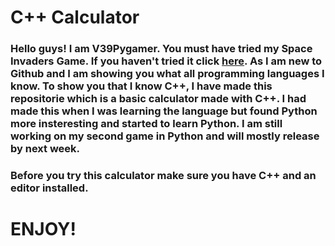 # C++ Calculator

### Hello guys! I am V39Pygamer. You must have tried my Space Invaders Game. If you haven't tried it click [here](https://github.com/V39Pygamer/Space-Invaders-Game). As I am new to Github and I am showing you what all programming languages I know. To show you that I know C++, I have made this repositorie which is a basic calculator made with C++. I had made this when I was learning the language but found Python more insteresting and started to learn Python. I am still working on my second game in Python and will mostly release by next week.

### Before you try this calculator make sure you have C++ and an editor installed. 

# ENJOY!
